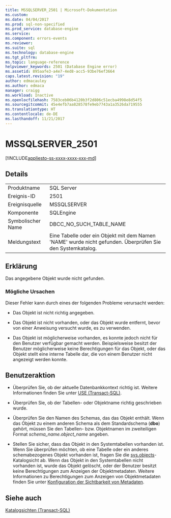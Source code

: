 ```yaml
---
title: MSSQLSERVER_2501 | Microsoft-Dokumentation
ms.custom: 
ms.date: 04/04/2017
ms.prod: sql-non-specified
ms.prod_service: database-engine
ms.service: 
ms.component: errors-events
ms.reviewer: 
ms.suite: sql
ms.technology: database-engine
ms.tgt_pltfrm: 
ms.topic: language-reference
helpviewer_keywords: 2501 (Database Engine error)
ms.assetid: 895aafe3-a4e7-4ed8-acc5-93be76ef3664
caps.latest.revision: "19"
author: edmacauley
ms.author: edmaca
manager: craigg
ms.workload: Inactive
ms.openlocfilehash: 7583ceb06b4120b3f2d806c51ecba4998e8d54f5
ms.sourcegitcommit: 45e4efb7aa828578fe9eb7743a1a3526da719555
ms.translationtype: HT
ms.contentlocale: de-DE
ms.lasthandoff: 11/21/2017
---
```

# <a name="mssqlserver2501"></a>MSSQLSERVER_2501
[!INCLUDE[appliesto-ss-xxxx-xxxx-xxx-md](../../includes/appliesto-ss-xxxx-xxxx-xxx-md.md)]
  
## <a name="details"></a>Details  
  
|||  
|-|-|  
|Produktname|SQL Server|  
|Ereignis-ID|2501|  
|Ereignisquelle|MSSQLSERVER|  
|Komponente|SQLEngine|  
|Symbolischer Name|DBCC_NO_SUCH_TABLE_NAME|  
|Meldungstext|Eine Tabelle oder ein Objekt mit dem Namen 'NAME' wurde nicht gefunden. Überprüfen Sie den Systemkatalog.|  
  
## <a name="explanation"></a>Erklärung  
Das angegebene Objekt wurde nicht gefunden.  
  
### <a name="possible-causes"></a>Mögliche Ursachen  
Dieser Fehler kann durch eines der folgenden Probleme verursacht werden:  
  
-   Das Objekt ist nicht richtig angegeben.  
  
-   Das Objekt ist nicht vorhanden, oder das Objekt wurde entfernt, bevor von einer Anweisung versucht wurde, es zu verwenden.  
  
-   Das Objekt ist möglicherweise vorhanden, es konnte jedoch nicht für den Benutzer verfügbar gemacht werden. Beispielsweise besitzt der Benutzer möglicherweise keine Berechtigungen für das Objekt, oder das Objekt stellt eine interne Tabelle dar, die von einem Benutzer nicht angezeigt werden konnte.  
  
## <a name="user-action"></a>Benutzeraktion  
  
-   Überprüfen Sie, ob der aktuelle Datenbankkontext richtig ist. Weitere Informationen finden Sie unter [USE &#40;Transact-SQL&#41;](~/t-sql/language-elements/use-transact-sql.md).  
  
-   Überprüfen Sie, ob der Tabellen- oder Objektname richtig geschrieben wurde.  
  
-   Überprüfen Sie den Namen des Schemas, das das Objekt enthält. Wenn das Objekt zu einem anderen Schema als dem Standardschema (**dbo**) gehört, müssen Sie den Tabellen- bzw. Objektnamen im zweiteiligen Format *schema_name.object_name* angeben.  
  
-   Stellen Sie sicher, dass das Objekt in den Systemtabellen vorhanden ist. Wenn Sie überprüfen möchten, ob eine Tabelle oder ein anderes schemabezogenes Objekt vorhanden ist, fragen Sie die [sys.objects](~/relational-databases/system-catalog-views/sys-objects-transact-sql.md)-Katalogsicht ab. Wenn das Objekt in den Systemtabellen nicht vorhanden ist, wurde das Objekt gelöscht, oder der Benutzer besitzt keine Berechtigungen zum Anzeigen der Objektmetadaten. Weitere Informationen zu Berechtigungen zum Anzeigen von Objektmetadaten finden Sie unter [Konfiguration der Sichtbarkeit von Metadaten](~/relational-databases/security/metadata-visibility-configuration.md).  
  
## <a name="see-also"></a>Siehe auch  
[Katalogsichten &#40;Transact-SQL&#41;](~/relational-databases/system-catalog-views/catalog-views-transact-sql.md)  
  
